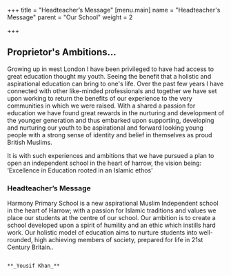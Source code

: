 +++
title = "Headteacher’s Message"
[menu.main]
name = "Headteacher's Message"
parent = "Our School"
weight = 2

+++
## Proprietor's Ambitions...

Growing up in west London I have been privileged to have had access to great education thought my youth. Seeing the benefit that a holistic and aspirational education can bring to one's life. Over the past few years I have connected with other like-minded professionals and together we have set upon working to return the benefits of our experience to the very communities in which we were raised. With a shared a passion for education we have found great rewards in the nurturing and development of the younger generation and thus embarked upon supporting, developing and nurturing our youth to be aspirational and forward looking young people with a strong sense of identity and belief in themselves as proud British Muslims.

It is with such experiences and ambitions that we have pursued a plan to open an independent school in the heart of harrow, the vision being: ‘Excellence in Education rooted in an Islamic ethos’

### Headteacher’s Message

Harmony Primary School is a new aspirational Muslim Independent school in the heart of Harrow; with a passion for Islamic traditions and values we place our students at the centre of our school. Our ambition is to create a school developed upon a spirit of humility and an ethic which instills hard work. Our holistic model of education aims to nurture students into well-rounded, high achieving members of society, prepared for life in 21st Century Britain..

                                                                                                              **_Yousif Khan_**